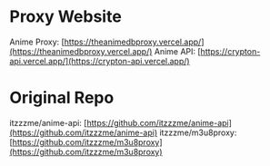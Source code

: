 # Proxy Website
Anime Proxy: [https://theanimedbproxy.vercel.app/](https://theanimedbproxy.vercel.app/)
Anime API: [https://crypton-api.vercel.app/](https://crypton-api.vercel.app/)

# Original Repo
itzzzme/anime-api: [https://github.com/itzzzme/anime-api](https://github.com/itzzzme/anime-api)
itzzzme/m3u8proxy: [https://github.com/itzzzme/m3u8proxy](https://github.com/itzzzme/m3u8proxy)